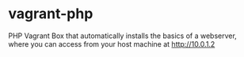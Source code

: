 # vagrant-php
PHP Vagrant Box that automatically installs the basics of a webserver, where you can access from your host machine at http://10.0.1.2

